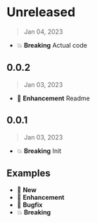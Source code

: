 # Unreleased

> Jan 04, 2023

* :boom: **Breaking** Actual code

## 0.0.2

> Jan 03, 2023

* :tada: **Enhancement** Readme

## 0.0.1

> Jan 03, 2023

* :boom: **Breaking** Init

## Examples

* :gift: **New**
* :tada: **Enhancement**
* :bug: **Bugfix**
* :boom: **Breaking**